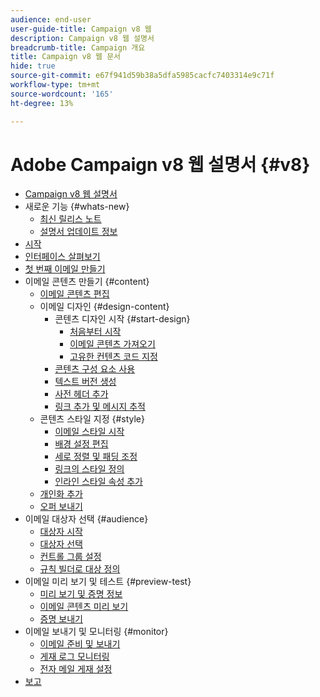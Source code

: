 ```yaml
---
audience: end-user
user-guide-title: Campaign v8 웹
description: Campaign v8 웹 설명서
breadcrumb-title: Campaign 개요
title: Campaign v8 웹 문서
hide: true
source-git-commit: e67f941d59b38a5dfa5985cacfc7403314e9c71f
workflow-type: tm+mt
source-wordcount: '165'
ht-degree: 13%

---
```



# Adobe Campaign v8 웹 설명서 {#v8}

+ [Campaign v8 웹 설명서](campaign-web-home.md)
+ 새로운 기능 {#whats-new}
   + [최신 릴리스 노트](rn/release-notes.md)
   + [설명서 업데이트 정보](rn/documentation-updates.md)
+ [시작](get-started/get-started.md)
+ [인터페이스 살펴보기](get-started/user-interface.md)
+ [첫 번째 이메일 만들기](email/create-email.md)
+ 이메일 콘텐츠 만들기 {#content}
   + [이메일 콘텐츠 편집](content/edit-content.md)
   + 이메일 디자인 {#design-content}
      + 콘텐츠 디자인 시작 {#start-design}
         + [처음부터 시작 ](content/create-email-content.md)
         + [이메일 콘텐츠 가져오기](content/existing-content.md)
         + [고유한 컨텐츠 코드 지정](content/code-content.md)
      + [콘텐츠 구성 요소 사용](content/content-components.md)
      + [텍스트 버전 생성](content/text-version-email.md)
      + [사전 헤더 추가](content/preheader.md)
      + [링크 추가 및 메시지 추적](content/message-tracking.md)
   + 콘텐츠 스타일 지정 {#style}
      + [이메일 스타일 시작](content/get-started-email-style.md)
      + [배경 설정 편집](content/backgrounds.md)
      + [세로 정렬 및 패딩 조정](content/alignment-and-padding.md)
      + [링크의 스타일 정의](content/styling-links.md)
      + [인라인 스타일 속성 추가](content/inline-styling.md)
   + [개인화 추가](personalization/personalize.md)
   + [오퍼 보내기](content/offers.md)
+ 이메일 대상자 선택 {#audience}
   + [대상자 시작](audience/about-audiences.md)
   + [대상자 선택](audience/add-audience.md)
   + [컨트롤 그룹 설정](audience/control-group.md)
   + [규칙 빌더로 대상 정의](audience/segment-builder.md)
+ 이메일 미리 보기 및 테스트 {#preview-test}
   + [미리 보기 및 증명 정보](preview-test/preview-test.md)
   + [이메일 콘텐츠 미리 보기](preview-test/preview-content.md)
   + [증명 보내기](preview-test/proofs.md)
+ 이메일 보내기 및 모니터링 {#monitor}
   + [이메일 준비 및 보내기](monitor/prepare-send.md)
   + [게재 로그 모니터링](monitor/delivery-logs.md)
   + [전자 메일 게재 설정](advanced-settings/delivery-settings.md)
+ [보고](reporting/reports.md)
